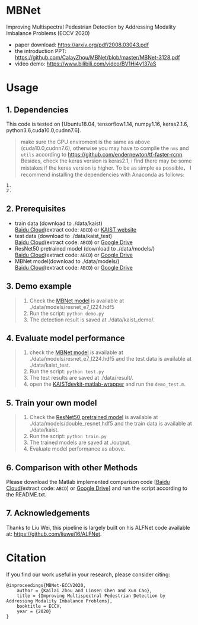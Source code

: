 # MBNet
Improving Multispectral Pedestrian Detection by Addressing Modality Imbalance Problems (ECCV 2020)
- paper download: https://arxiv.org/pdf/2008.03043.pdf
- the introduction PPT: https://github.com/CalayZhou/MBNet/blob/master/MBNet-3128.pdf
- video demo: https://www.bilibili.com/video/BV1Hi4y137aS


# Usage
## 1. Dependencies
This code is tested on [Ubuntu18.04, tensorflow1.14, numpy1.16, keras2.1.6, python3.6,cuda10.0,cudnn7.6]. 
 
 
 >make sure the GPU enviroment is the same as above (cuda10.0,cudnn7.6), otherwise you may have to compile the `nms` and `utils` according to https://github.com/endernewton/tf-faster-rcnn. Besides, check the keras version is keras2.1, i find there may be some mistakes if the keras version is higher. To be as simple as possible， I recommend installing the dependencies with Anaconda as follows:
 
  ```
1. 
2.
```

## 2. Prerequisites
- train data (download to ./data/kaist)\
[Baidu Cloud](https://pan.baidu.com/s/1gunujXdb2TPBeibp6fsUQg)(extract code: `ABCD`) or [KAIST website](https://soonminhwang.github.io/rgbt-ped-detection/)
- test data (download to ./data/kaist_test)\
[Baidu Cloud](https://pan.baidu.com/s/1xQMEnHkmV29_Jq1pk_ERVw)(extract code: `ABCD`) or [Google Drive](https://drive.google.com/file/d/1XNSF4GhYNc4J6WrhrLTlYck6ddbW5m8b/view?usp=sharing)
- ResNet50 pretrained model (download to ./data/models/)\
[Baidu Cloud](https://pan.baidu.com/s/1f9gy1u_TL6SMo2UNwKFQ7w)(extract code: `ABCD`) or [Google Drive](https://drive.google.com/file/d/1RPdCCRjuyP13tREDv4LJAi7my8rS3UxW/view?usp=sharing)
- MBNet model(download to ./data/models/)\
[Baidu Cloud](https://pan.baidu.com/s/11HOz3LM8dkZxOkwEo9wWlQ)(extract code: `ABCD`) or [Google Drive](https://drive.google.com/file/d/1WP6MoOfztkzUtVQf_ScwKhUh4LE6O7Kx/view?usp=sharing)

## 3. Demo example

> 1. Check the [MBNet model](https://pan.baidu.com/s/11HOz3LM8dkZxOkwEo9wWlQ) is available at ./data/models/resnet_e7_l224.hdf5
> 2. Run the script: `python demo.py`
> 3. The detection result is saved at ./data/kaist_demo/.

## 4. Evaluate model performance
> 1. check the [MBNet model](https://pan.baidu.com/s/11HOz3LM8dkZxOkwEo9wWlQ) is available at ./data/models/resnet_e7_l224.hdf5 and the test data is available at ./data/kaist_test.
> 2. Run the script: `python test.py`
> 3. The test results are saved at ./data/result/.
> 3. open the [KAISTdevkit-matlab-wrapper](https://github.com/CalayZhou/MBNet/tree/master/KAISTdevkit-matlab-wrapper) and run the `demo_test.m`.

## 5. Train your own model
> 1. Check the [ResNet50 pretrained model](https://pan.baidu.com/s/1f9gy1u_TL6SMo2UNwKFQ7w) is available at ./data/models/double_resnet.hdf5 and the train data is available at ./data/kaist.
> 2. Run the script: `python train.py`
> 3. The trained models are saved at ./output.
> 4. Evaluate model performance as above.

## 6. Comparison with other Methods
Please download the Matlab implemented comparison code [[Baidu Cloud](https://pan.baidu.com/s/1ogNMx0vGcrdn9dLSRRsk6Q)(extract code: `ABCD`) or [Google Drive](https://drive.google.com/file/d/1h0-VwZrnJH8zBVvk5r5bWt3ekq4KLe45/view?usp=sharing)] and run the script according to the README.txt.


## 7. Acknowledgements
Thanks to Liu Wei, this pipeline is largely built on his ALFNet code available at: https://github.com/liuwei16/ALFNet.




# Citation

If you find our work useful in your research, please consider citing:

```
@inproceedings{MBNet-ECCV2020,
    author = {Kailai Zhou and Linsen Chen and Xun Cao},
    title = {Improving Multispectral Pedestrian Detection by Addressing Modality Imbalance Problems},
    booktitle = ECCV,
    year = {2020}
}
```

